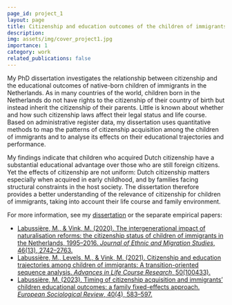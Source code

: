 ```yaml
---
page_id: project_1
layout: page
title: Citizenship and education outcomes of the children of immigrants
description: 
img: assets/img/cover_project1.jpg
importance: 1
category: work
related_publications: false
---
```


My PhD dissertation investigates the relationship between citizenship and the educational outcomes of native-born children of immigrants in the Netherlands. As in many countries of the world, children born in the Netherlands do not have rights to the citizenship of their country of birth but instead inherit the citizenship of their parents. Little is known about whether and how such citizenship laws affect their legal status and life course. Based on administrative register data, my dissertation uses quantitative methods to map the patterns of citizenship acquisition among the children of immigrants and to analyse its effects on their educational trajectories and performance. 

My findings indicate that children who acquired Dutch citizenship have a substantial educational advantage over those who are still foreign citizens. Yet the effects of citizenship are not uniform: Dutch citizenship matters especially when acquired in early childhood, and by families facing structural constraints in the host society. The dissertation therefore provides a better understanding of the relevance of citizenship for children of immigrants, taking into account their life course and family environment.

For more information, see my [dissertation](https://cris.maastrichtuniversity.nl/en/publications/native-born-but-not-yet-citizen-citizenship-and-education-outcome) or the separate empirical papers:

+ [Labussière, M., & Vink, M. (2020). The intergenerational impact of naturalisation reforms: the citizenship status of children of immigrants in the Netherlands, 1995–2016. *Journal of Ethnic and Migration Studies*, 46(13), 2742–2763.](https://doi-org.proxy.uba.uva.nl/10.1080/1369183X.2020.1724533)
+ [Labussière, M., Levels, M., & Vink, M. (2021). Citizenship and education trajectories among children of immigrants: A transition-oriented sequence analysis. *Advances in Life Course Research*, 50(100433).](https://doi.org/10.1016/j.alcr.2021.100433)
+ [Labussière, M. (2023). Timing of citizenship acquisition and immigrants’ children educational outcomes: a family fixed-effects approach. *European Sociological Review*, 40(4), 583–597.](https://doi-org.proxy.uba.uva.nl/10.1093/esr/jcad027)



